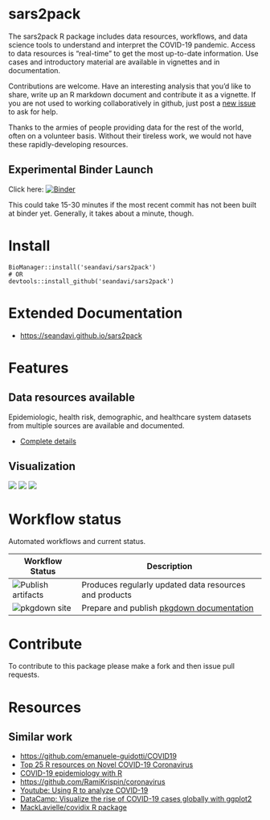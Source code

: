 sars2pack
=========


The sars2pack R package includes data resources, workflows, and data
science tools to understand and interpret the COVID-19 pandemic. Access
to data resources is “real-time” to get the most up-to-date information.
Use cases and introductory material are available in vignettes and in
documentation.

Contributions are welcome. Have an interesting analysis that you’d like
to share, write up an R markdown document and contribute it as a
vignette. If you are not used to working collaboratively in github, just
post a [new issue](https://github.com/seandavi/sars2pack/issues/new) to
ask for help.

Thanks to the armies of people providing data for the rest of the world,
often on a volunteer basis. Without their tireless work, we would not
have these rapidly-developing resources.

## Experimental Binder Launch

Click here:
[![Binder](https://mybinder.org/badge_logo.svg)](https://mybinder.org/v2/gh/seandavi/sars2pack/master?urlpath=rstudio)

This could take 15-30 minutes if the most recent commit has not been built at binder yet. Generally, it takes about a minute, though. 

Install
=======

    BioManager::install('seandavi/sars2pack')
    # OR
    devtools::install_github('seandavi/sars2pack')

# Extended Documentation

- https://seandavi.github.io/sars2pack

Features
========

Data resources available
------------------------

Epidemiologic, health risk, demographic, and healthcare system datasets from multiple sources are available and documented.

- [Complete details](https://seandavi.github.io/sars2pack/articles/datasets.html)

Visualization
-------------

![](man/figures/africa_geo.png) ![](man/figures/cc_ts_plot_log-1.png)
![](man/figures/epicurve_and_model.png)

Workflow status
===============

Automated workflows and current status.

<table>
<thead>
<tr class="header">
<th>Workflow Status</th>
<th>Description</th>
</tr>
</thead>
<tbody>
<tr class="odd">
<td><img src="https://github.com/seandavi/sars2pack/workflows/Publish%20artifacts/badge.svg" alt="Publish artifacts" /></td>
<td>Produces regularly updated data resources and products</td>
</tr>
<tr class="even">
<td><img src="https://github.com/seandavi/sars2pack/workflows/pkgdown%20site/badge.svg" alt="pkgdown site" /></td>
<td>Prepare and publish <a href="https://seandavi.github.io/sars2pack/">pkgdown documentation</a></td>
</tr>
</tbody>
</table>

Contribute
==========

To contribute to this package please make a fork and then issue pull
requests.

Resources
=========

Similar work
------------

-   <https://github.com/emanuele-guidotti/COVID19>
-   [Top 25 R resources on Novel COVID-19
    Coronavirus](https://towardsdatascience.com/top-5-r-resources-on-covid-19-coronavirus-1d4c8df6d85f)
-   [COVID-19 epidemiology with
    R](https://rviews.rstudio.com/2020/03/05/covid-19-epidemiology-with-r/)
-   <https://github.com/RamiKrispin/coronavirus>
-   [Youtube: Using R to analyze
    COVID-19](https://www.youtube.com/watch?v=D_CNmYkGRUc)
-   [DataCamp: Visualize the rise of COVID-19 cases globally with
    ggplot2](https://www.datacamp.com/projects/870)
-   [MackLavielle/covidix R package](https://github.com/MarcLavielle/covidix/)
